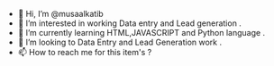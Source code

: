 - 👋 Hi, I’m @musaalkatib
- 👀 I’m interested in working Data entry and Lead generation .
- 🌱 I’m currently learning HTML,JAVASCRIPT and Python language .
- 💞️ I’m looking to Data Entry and Lead Generation work .
- 📫 How to reach me for this item's ?

<!---
musaalkatib/musaalkatib is a ✨ special ✨ repository because its `README.md` (this file) appears on your GitHub profile.
You can click the Preview link to take a look at your changes.
--->
